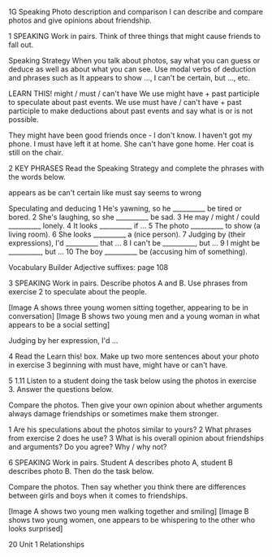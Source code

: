 1G Speaking
Photo description and comparison
I can describe and compare photos and give opinions about friendship.

1 SPEAKING Work in pairs. Think of three things that might cause friends to fall out.

Speaking Strategy
When you talk about photos, say what you can guess or deduce as well as about what you can see. Use modal verbs of deduction and phrases such as It appears to show ..., I can't be certain, but ..., etc.

LEARN THIS! might / must / can't have
We use might have + past participle to speculate about past events. We use must have / can't have + past participle to make deductions about past events and say what is or is not possible.

They might have been good friends once - I don't know.
I haven't got my phone. I must have left it at home.
She can't have gone home. Her coat is still on the chair.

2 KEY PHRASES Read the Speaking Strategy and complete the phrases with the words below.

appears as be can't certain like must say seems to wrong

Speculating and deducing
1 He's yawning, so he __________ be tired or bored.
2 She's laughing, so she __________ be sad.
3 He may / might / could __________ lonely.
4 It looks __________ if ...
5 The photo __________ to show (a living room).
6 She looks __________ a (nice person).
7 Judging by (their expressions), I'd __________ that ...
8 I can't be __________, but ...
9 I might be __________, but ...
10 The boy __________ be (accusing him of something).

Vocabulary Builder Adjective suffixes: page 108

3 SPEAKING Work in pairs. Describe photos A and B. Use phrases from exercise 2 to speculate about the people.

[Image A shows three young women sitting together, appearing to be in conversation]
[Image B shows two young men and a young woman in what appears to be a social setting]

Judging by her expression, I'd ...

4 Read the Learn this! box. Make up two more sentences about your photo in exercise 3 beginning with must have, might have or can't have.

5 1.11 Listen to a student doing the task below using the photos in exercise 3. Answer the questions below.

Compare the photos. Then give your own opinion about whether arguments always damage friendships or sometimes make them stronger.

1 Are his speculations about the photos similar to yours?
2 What phrases from exercise 2 does he use?
3 What is his overall opinion about friendships and arguments? Do you agree? Why / why not?

6 SPEAKING Work in pairs. Student A describes photo A, student B describes photo B. Then do the task below.

Compare the photos. Then say whether you think there are differences between girls and boys when it comes to friendships.

[Image A shows two young men walking together and smiling]
[Image B shows two young women, one appears to be whispering to the other who looks surprised]

20 Unit 1 Relationships